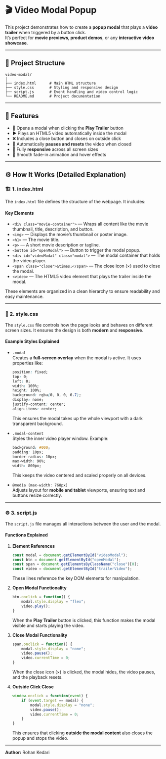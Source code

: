 # 🎬 Video Modal Popup

This project demonstrates how to create a **popup modal** that plays a **video trailer** when triggered by a button click.  
It’s perfect for **movie previews, product demos**, or any **interactive video showcase**.

---

## 📁 Project Structure
```
video-modal/
│
├── index.html      # Main HTML structure
├── style.css       # Styling and responsive design
├── script.js       # Event handling and video control logic
└── README.md       # Project documentation
```

---

## 🧩 Features
- 🎥 Opens a modal when clicking the **Play Trailer** button  
- ▶️ Plays an HTML5 video automatically inside the modal  
- ❌ Includes a close button and closes on outside click  
- 🔄 Automatically **pauses and resets** the video when closed  
- 📱 Fully **responsive** across all screen sizes  
- 💫 Smooth fade-in animation and hover effects  

---

## ⚙️ How It Works (Detailed Explanation)

### 🏗️ 1. index.html

The `index.html` file defines the structure of the webpage. It includes:

#### **Key Elements**
- `<div class="movie-container">` — Wraps all content like the movie thumbnail, title, description, and button.
- `<img>` — Displays the movie’s thumbnail or poster image.
- `<h1>` — The movie title.
- `<p>` — A short movie description or tagline.
- `<button id="openModal">` — Button to trigger the modal popup.
- `<div id="videoModal" class="modal">` — The modal container that holds the video player.
- `<span class="close">&times;</span>` — The close icon (×) used to close the modal.
- `<video>` — The HTML5 video element that plays the trailer inside the modal.

These elements are organized in a clean hierarchy to ensure readability and easy maintenance.

---

### 🎨 2. style.css

The `style.css` file controls how the page looks and behaves on different screen sizes. It ensures the design is both **modern** and **responsive**.

#### **Example Styles Explained**

- `.modal`  
  Creates a **full-screen overlay** when the modal is active. It uses properties like:
  ```css
  position: fixed;
  top: 0;
  left: 0;
  width: 100%;
  height: 100%;
  background: rgba(0, 0, 0, 0.7);
  display: none;
  justify-content: center;
  align-items: center;
  ```
  This ensures the modal takes up the whole viewport with a dark transparent background.

- `.modal-content`  
  Styles the inner video player window. Example:
  ```css
  background: #000;
  padding: 10px;
  border-radius: 10px;
  max-width: 90%;
  width: 800px;
  ```
  This keeps the video centered and scaled properly on all devices.

- `@media (max-width: 768px)`  
  Adjusts layout for **mobile and tablet** viewports, ensuring text and buttons resize correctly.

---

### ⚙️ 3. script.js

The `script.js` file manages all interactions between the user and the modal.

#### **Functions Explained**
1. **Element References**
   ```js
   const modal = document.getElementById("videoModal");
   const btn = document.getElementById("openModal");
   const span = document.getElementsByClassName("close")[0];
   const video = document.getElementById("trailerVideo");
   ```
   These lines reference the key DOM elements for manipulation.

2. **Open Modal Functionality**
   ```js
   btn.onclick = function() {
       modal.style.display = "flex";
       video.play();
   }
   ```
   When the **Play Trailer** button is clicked, this function makes the modal visible and starts playing the video.

3. **Close Modal Functionality**
   ```js
   span.onclick = function() {
       modal.style.display = "none";
       video.pause();
       video.currentTime = 0;
   }
   ```
   When the close icon (×) is clicked, the modal hides, the video pauses, and the playback resets.

4. **Outside Click Close**
   ```js
   window.onclick = function(event) {
       if (event.target == modal) {
           modal.style.display = "none";
           video.pause();
           video.currentTime = 0;
       }
   }
   ```
   This ensures that clicking **outside the modal content** also closes the popup and stops the video.

---

**Author:** Rohan Kedari
